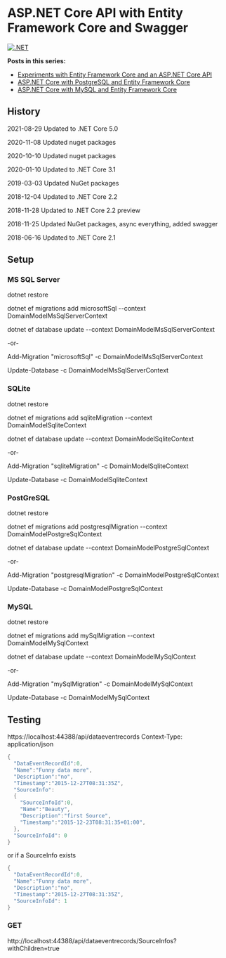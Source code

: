 # ASP.NET Core API with Entity Framework Core and Swagger

[![.NET](https://github.com/damienbod/AspNetCoreMultipleProject/actions/workflows/dotnet.yml/badge.svg)](https://github.com/damienbod/AspNetCoreMultipleProject/actions/workflows/dotnet.yml)

<strong>Posts in this series:</strong>
<ul>	
    <li><a href="https://damienbod.com/2016/01/07/experiments-with-entity-framework-7-and-asp-net-5-mvc-6/">Experiments with Entity Framework Core and an ASP.NET Core API</a></li>
	<li><a href="https://damienbod.com/2016/01/11/asp-net-5-with-postgresql-and-entity-framework-7/">ASP.NET Core with PostgreSQL and Entity Framework Core</a></li>
	<li><a href="https://damienbod.com/2016/08/26/asp-net-core-1-0-with-mysql-and-entity-framework-core/">ASP.NET Core with MySQL and Entity Framework Core</a></li>
</ul>


## History

2021-08-29 Updated to .NET Core 5.0

2020-11-08 Updated nuget packages

2020-10-10 Updated nuget packages

2020-01-10 Updated to .NET Core 3.1

2019-03-03 Updated NuGet packages

2018-12-04 Updated to .NET Core 2.2

2018-11-28 Updated to .NET Core 2.2 preview

2018-11-25 Updated NuGet packages, async everything, added swagger

2018-06-16 Updated to .NET Core 2.1

## Setup

### MS SQL Server

dotnet restore

dotnet ef migrations add microsoftSql --context DomainModelMsSqlServerContext

dotnet ef database update --context DomainModelMsSqlServerContext

-or-

Add-Migration "microsoftSql" -c DomainModelMsSqlServerContext  

Update-Database -c DomainModelMsSqlServerContext

### SQLite 

dotnet restore

dotnet ef migrations add sqliteMigration --context DomainModelSqliteContext

dotnet ef database update --context DomainModelSqliteContext

-or-

Add-Migration "sqliteMigration" -c DomainModelSqliteContext  

Update-Database -c DomainModelSqliteContext

### PostGreSQL 

dotnet restore

dotnet ef migrations add postgresqlMigration --context DomainModelPostgreSqlContext

dotnet ef database update --context DomainModelPostgreSqlContext

-or-

Add-Migration "postgresqlMigration" -c DomainModelPostgreSqlContext  

Update-Database -c DomainModelPostgreSqlContext

### MySQL 

dotnet restore

dotnet ef migrations add mySqlMigration --context DomainModelMySqlContext

dotnet ef database update --context DomainModelMySqlContext

-or-

Add-Migration "mySqlMigration" -c DomainModelMySqlContext  

Update-Database -c DomainModelMySqlContext

## Testing

https://localhost:44388/api/dataeventrecords
Context-Type: application/json

```csharp
{
  "DataEventRecordId":0,
  "Name":"Funny data more",
  "Description":"no",
  "Timestamp":"2015-12-27T08:31:35Z",
  "SourceInfo":
  { 
    "SourceInfoId":0,
    "Name":"Beauty",
    "Description":"first Source",
    "Timestamp":"2015-12-23T08:31:35+01:00",
  }, 
  "SourceInfoId": 0
}
```

or if a SourceInfo exists

```csharp
{
  "DataEventRecordId":0,
  "Name":"Funny data more",
  "Description":"no",
  "Timestamp":"2015-12-27T08:31:35Z",
  "SourceInfoId": 1
}
```


### GET

http://localhost:44388/api/dataeventrecords/SourceInfos?withChildren=true
